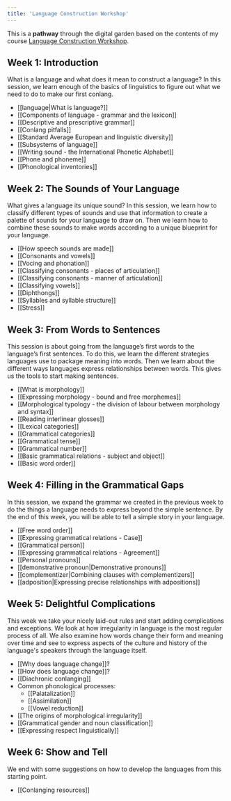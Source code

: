 ```yaml
---
title: 'Language Construction Workshop'
---
```


This is a **pathway** through the digital garden based on the contents of my course [Language Construction Workshop](https://colingorrie.com/courses/conlang-100).

## Week 1: Introduction

What is a language and what does it mean to construct a language? In this session, we learn enough of the basics of linguistics to figure out what we need to do to make our first conlang.

- [[language|What is language?]]
- [[Components of language - grammar and the lexicon]]
- [[Descriptive and prescriptive grammar]]
- [[Conlang pitfalls]]
- [[Standard Average European and linguistic diversity]]
- [[Subsystems of language]]
- [[Writing sound - the International Phonetic Alphabet]]
- [[Phone and phoneme]]
- [[Phonological inventories]]

## Week 2: The Sounds of Your Language

What gives a language its unique sound? In this session, we learn how to classify different types of sounds and use that information to create a palette of sounds for your language to draw on. Then we learn how to combine these sounds to make words according to a unique blueprint for your language.

- [[How speech sounds are made]]
- [[Consonants and vowels]]
- [[Vocing and phonation]]
- [[Classifying consonants - places of articulation]]
- [[Classifying consonants - manner of articulation]]
- [[Classifying vowels]]
- [[Diphthongs]]
- [[Syllables and syllable structure]]
- [[Stress]]

## Week 3: From Words to Sentences

This session is about going from the language’s first words to the language’s first sentences. To do this, we learn the different strategies languages use to package meaning into words. Then we learn about the different ways languages express relationships between words. This gives us the tools to start making sentences.

- [[What is morphology]]
- [[Expressing morphology - bound and free morphemes]]
- [[Morphological typology - the division of labour between morphology and syntax]]
- [[Reading interlinear glosses]]
- [[Lexical categories]]
- [[Grammatical categories]]
- [[Grammatical tense]]
- [[Grammatical number]]
- [[Basic grammatical relations - subject and object]]
- [[Basic word order]]

## Week 4: Filling in the Grammatical Gaps

In this session, we expand the grammar we created in the previous week to do the things a language needs to express beyond the simple sentence. By the end of this week, you will be able to tell a simple story in your language.

- [[Free word order]]
- [[Expressing grammatical relations - Case]]
- [[Grammatical person]]
- [[Expressing grammatical relations - Agreement]]
- [[Personal pronouns]]
- [[demonstrative pronoun|Demonstrative pronouns]]
- [[complementizer|Combining clauses with complementizers]]
- [[adposition|Expressing precise relationships with adpositions]]

## Week 5: Delightful Complications

This week we take your nicely laid-out rules and start adding complications and exceptions. We look at how irregularity in language is the most regular process of all. We also examine how words change their form and meaning over time and see to express aspects of the culture and history of the language's speakers through the language itself.

- [[Why does language change]]?
- [[How does language change]]?
- [[Diachronic conlanging]]
- Common phonological processes:
  - [[Palatalization]]
  - [[Assimilation]]
  - [[Vowel reduction]]
- [[The origins of morphological irregularity]]
- [[Grammatical gender and noun classification]]
- [[Expressing respect linguistically]]

## Week 6: Show and Tell

We end with some suggestions on how to develop the languages from this starting point.

- [[Conlanging resources]]
